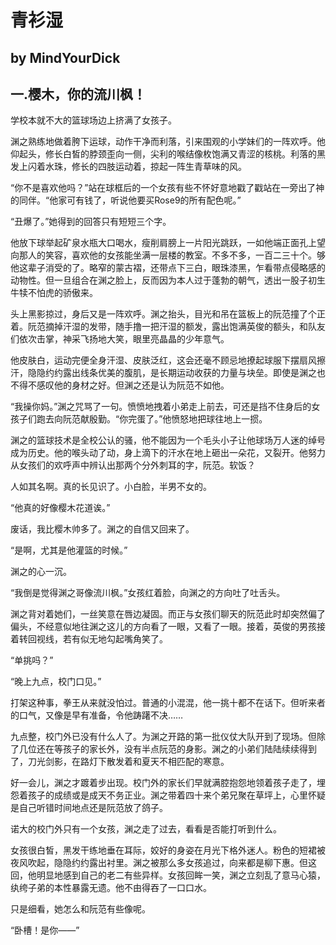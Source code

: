 # 青衫湿
by MindYourDick  
---
## 一.樱木，你的流川枫！

学校本就不大的篮球场边上挤满了女孩子。

渊之熟练地做着胯下运球，动作干净而利落，引来围观的小学妹们的一阵欢呼。他仰起头，修长白皙的脖颈歪向一侧，尖利的喉结像枚饱满又青涩的核桃。利落的黑发上闪着水珠，修长的四肢运动着，掠起一阵生青草味的风。

“你不是喜欢他吗？”站在球框后的一个女孩有些不怀好意地戳了戳站在一旁出了神的同伴。“他家可有钱了，听说他要买Rose9的所有配色呢。”

 “丑爆了。”她得到的回答只有短短三个字。

他放下球举起矿泉水瓶大口喝水，瘦削肩膀上一片阳光跳跃，一如他端正面孔上望向那人的笑容，喜欢他的女孩能坐满一层楼的教室。不多不多，一百二三十个。够他这辈子消受的了。略窄的蒙古褶，还带点下三白，眼珠漆黑，乍看带点侵略感的动物性。但一旦组合在渊之脸上，反而因为本人过于蓬勃的朝气，透出一股子初生牛犊不怕虎的骄傲来。

头上黑影掠过，身后又是一阵欢呼。渊之抬头，目光和吊在篮板上的阮范撞了个正着。阮范摘掉汗湿的发带，随手撸一把汗湿的额发，露出饱满英俊的额头，和队友们依次击掌，神采飞扬地大笑，眼里亮晶晶的少年意气。

他皮肤白，运动完便全身汗湿、皮肤泛红，这会还毫不顾忌地撩起球服下摆扇风擦汗，隐隐约约露出线条优美的腹肌，是长期运动收获的力量与块垒。即使是渊之也不得不感叹他的身材之好。但渊之还是认为阮范不如他。

“我操你妈。”渊之咒骂了一句。愤愤地拽着小弟走上前去，可还是挡不住身后的女孩子们跑去向阮范献殷勤。“你完蛋了。”他愤怒地把球往地上一掼。

渊之的篮球技术是全校公认的骚，他不能因为一个毛头小子让他球场万人迷的绰号成为历史。他的喉头动了动，身上滴下的汗水在地上砸出一朵花，又裂开。他努力从女孩们的欢呼声中辨认出那两个分外刺耳的字，阮范。软饭？

人如其名啊。真的长见识了。小白脸，半男不女的。

“他真的好像樱木花道诶。”

废话，我比樱木帅多了。渊之的自信又回来了。

“是啊，尤其是他灌篮的时候。”

渊之的心一沉。  

“我倒是觉得渊之哥像流川枫。”女孩红着脸，向渊之的方向吐了吐舌头。

渊之背对着她们，一丝笑意在唇边凝固。而正与女孩们聊天的阮范此时却突然偏了偏头，不经意似地往渊之这儿的方向看了一眼，又看了一眼。接着，英俊的男孩接着转回视线，若有似无地勾起嘴角笑了。

“单挑吗？”

“晚上九点，校门口见。”

打架这种事，拳王从来就没怕过。普通的小混混，他一挑十都不在话下。但听来者的口气，又像是早有准备，令他踌躇不决……

九点整，校门外已没有什么人了。为渊之开路的第一批仪仗大队开到了现场。但除了几位还在等孩子的家长外，没有半点阮范的身影。渊之的小弟们陆陆续续得到了，刀光剑影，在路灯下散发着和夏天不相匹配的寒意。

好一会儿，渊之才踱着步出现。校门外的家长们早就满腔抱怨地领着孩子走了，埋怨着孩子的成绩或是成天不务正业。渊之带着四十来个弟兄聚在草坪上，心里怀疑是自己听错时间地点还是阮范放了鸽子。

诺大的校门外只有一个女孩，渊之走了过去，看看是否能打听到什么。

女孩很白皙，黑发干练地垂在耳际，姣好的身姿在月光下格外迷人。粉色的短裙被夜风吹起，隐隐约约露出衬里。渊之被那么多女孩追过，向来都是柳下惠。但这回，他明显地感到自己的老二有些异样。女孩回眸一笑，渊之立刻乱了意马心猿，纨绔子弟的本性暴露无遗。他不由得吞了一口口水。

只是细看，她怎么和阮范有些像呢。

“卧槽！是你——”
